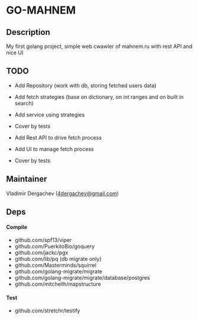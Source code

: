 # GO-MAHNEM

## Description 
My first golang project, simple web cwawler of mahnem.ru with rest API and nice UI

## TODO

- Add Repository (work with db, storing fetched users data)
- Add fetch strategies (base on dictionary, on int ranges and on built in  search)
- Add service using strategies
- Cover by tests

- Add Rest API to drive fetch process
- Add UI to manage fetch process
- Cover by tests

## Maintainer
Vladimir Dergachev (4dergachev@gmail.com)

## Deps
#### Compile
* github.com/spf13/viper
* github.com/PuerkitoBio/goquery
* github.com/jackc/pgx
* github.com/lib/pq (db migrate only)
* github.com/Masterminds/squirrel
* github.com/golang-migrate/migrate
* github.com/golang-migrate/migrate/database/postgres
* github.com/mitchellh/mapstructure

#### Test
* github.com/stretchr/testify